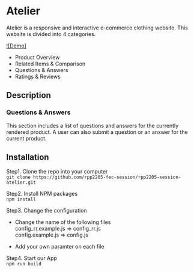 # Atelier
Atelier is a responsive and interactive e-commerce clothing website.
This website is divided into 4 categories.

[![Demo]](https://user-images.githubusercontent.com/57865436/199661597-cced21c4-db68-490b-bafd-8dcb7d40d306.mp4)

- Product Overview
- Related Items & Comparison
- Questions & Answers
- Ratings & Reviews

## Description
### Questions & Answers
This section includes a list of questions and answers for the currently rendered product.
A user can also submit a question or an answer for the current product.

## Installation
Step1. Clone the repo into your computer <br>
`git clone https://github.com/rpp2205-fec-session/rpp2205-session-atelier.git`

Step2. Install NPM packages <br>
`npm install`

Step3. Change the configuration <br>
* Change the name of the following files <br>
  config_rr.example.js => config_rr.js <br>
  config.example.js => config.js

* Add your own paramter on each file

Step4. Start our App <br>
`npm run build`


